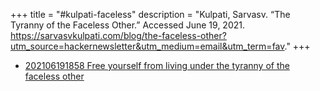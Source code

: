 +++
title = "#kulpati-faceless"
description = "Kulpati, Sarvasv. “The Tyranny of the Faceless Other.” Accessed June 19, 2021. https://sarvasvkulpati.com/blog/the-faceless-other?utm_source=hackernewsletter&utm_medium=email&utm_term=fav."
+++
- [202106191858 Free yourself from living under the tyranny of the faceless other](/zettelkasten/202106191858-free-yourself-from-living-under-the-tyranny-of-the-faceless-other)
